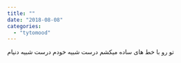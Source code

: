 ```yaml
---
title: ""
date: "2018-08-08"
categories: 
  - "tytomood"
---
```


تو رو با خط های ساده میکشم درست شبیه خودم درست شبیه دنیام

